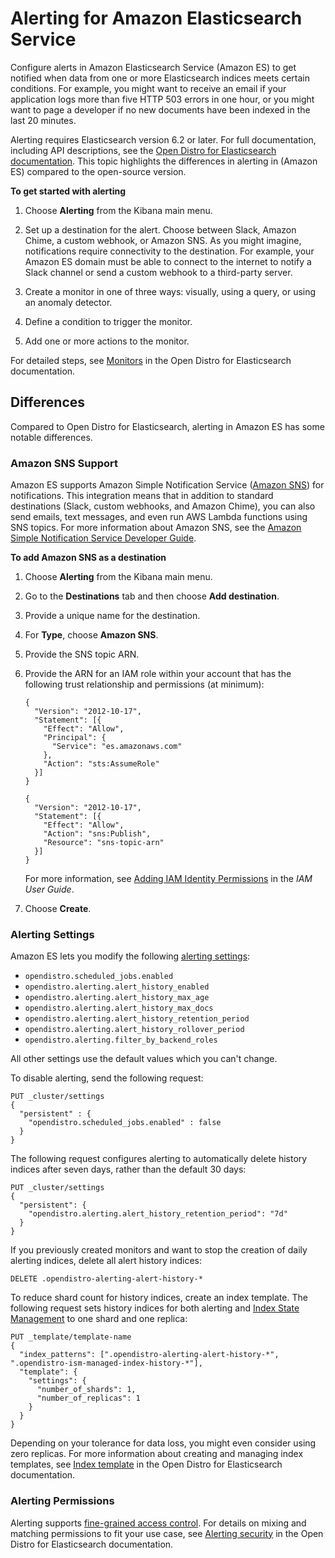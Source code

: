 # Alerting for Amazon Elasticsearch Service<a name="alerting"></a>

Configure alerts in Amazon Elasticsearch Service \(Amazon ES\) to get notified when data from one or more Elasticsearch indices meets certain conditions\. For example, you might want to receive an email if your application logs more than five HTTP 503 errors in one hour, or you might want to page a developer if no new documents have been indexed in the last 20 minutes\. 

Alerting requires Elasticsearch version 6\.2 or later\. For full documentation, including API descriptions, see the [Open Distro for Elasticsearch documentation](https://opendistro.github.io/for-elasticsearch-docs/docs/alerting/)\. This topic highlights the differences in alerting in \(Amazon ES\) compared to the open\-source version\.

**To get started with alerting**

1. Choose **Alerting** from the Kibana main menu\.

1. Set up a destination for the alert\. Choose between Slack, Amazon Chime, a custom webhook, or Amazon SNS\. As you might imagine, notifications require connectivity to the destination\. For example, your Amazon ES domain must be able to connect to the internet to notify a Slack channel or send a custom webhook to a third\-party server\.

1. Create a monitor in one of three ways: visually, using a query, or using an anomaly detector\.

1. Define a condition to trigger the monitor\.

1. Add one or more actions to the monitor\.

For detailed steps, see [Monitors](https://opendistro.github.io/for-elasticsearch-docs/docs/alerting/monitors/) in the Open Distro for Elasticsearch documentation\.

## Differences<a name="alerting-diff"></a>

Compared to Open Distro for Elasticsearch, alerting in Amazon ES has some notable differences\.

### Amazon SNS Support<a name="alerting-diff-sns"></a>

Amazon ES supports Amazon Simple Notification Service \([Amazon SNS](https://aws.amazon.com/sns/)\) for notifications\. This integration means that in addition to standard destinations \(Slack, custom webhooks, and Amazon Chime\), you can also send emails, text messages, and even run AWS Lambda functions using SNS topics\. For more information about Amazon SNS, see the [Amazon Simple Notification Service Developer Guide](https://docs.aws.amazon.com/sns/latest/dg/)\.

**To add Amazon SNS as a destination**

1. Choose **Alerting** from the Kibana main menu\.

1. Go to the **Destinations** tab and then choose **Add destination**\.

1. Provide a unique name for the destination\.

1. For **Type**, choose **Amazon SNS**\.

1. Provide the SNS topic ARN\.

1. Provide the ARN for an IAM role within your account that has the following trust relationship and permissions \(at minimum\):

   ```
   {
     "Version": "2012-10-17",
     "Statement": [{
       "Effect": "Allow",
       "Principal": {
         "Service": "es.amazonaws.com"
       },
       "Action": "sts:AssumeRole"
     }]
   }
   ```

   ```
   {
     "Version": "2012-10-17",
     "Statement": [{
       "Effect": "Allow",
       "Action": "sns:Publish",
       "Resource": "sns-topic-arn"
     }]
   }
   ```

   For more information, see [Adding IAM Identity Permissions](https://docs.aws.amazon.com/IAM/latest/UserGuide/access_policies_manage-attach-detach.html#add-policies-console) in the *IAM User Guide*\.

1. Choose **Create**\.

### Alerting Settings<a name="alerting-diff-settings"></a>

Amazon ES lets you modify the following [alerting settings](https://opendistro.github.io/for-elasticsearch-docs/docs/alerting/settings/#alerting-settings):
+ `opendistro.scheduled_jobs.enabled`
+ `opendistro.alerting.alert_history_enabled`
+ `opendistro.alerting.alert_history_max_age`
+ `opendistro.alerting.alert_history_max_docs`
+ `opendistro.alerting.alert_history_retention_period`
+ `opendistro.alerting.alert_history_rollover_period`
+ `opendistro.alerting.filter_by_backend_roles`

All other settings use the default values which you can't change\.

To disable alerting, send the following request:

```
PUT _cluster/settings
{
  "persistent" : {
    "opendistro.scheduled_jobs.enabled" : false
  }
}
```

The following request configures alerting to automatically delete history indices after seven days, rather than the default 30 days:

```
PUT _cluster/settings
{
  "persistent": {
    "opendistro.alerting.alert_history_retention_period": "7d"
  }
}
```

If you previously created monitors and want to stop the creation of daily alerting indices, delete all alert history indices:

```
DELETE .opendistro-alerting-alert-history-*
```

To reduce shard count for history indices, create an index template\. The following request sets history indices for both alerting and [Index State Management](ism.md) to one shard and one replica:

```
PUT _template/template-name
{
  "index_patterns": [".opendistro-alerting-alert-history-*", ".opendistro-ism-managed-index-history-*"],
  "template": {
    "settings": {
      "number_of_shards": 1,
      "number_of_replicas": 1
    }
  }
}
```

Depending on your tolerance for data loss, you might even consider using zero replicas\. For more information about creating and managing index templates, see [Index template](https://opendistro.github.io/for-elasticsearch-docs/docs/elasticsearch/index-templates/) in the Open Distro for Elasticsearch documentation\. 

### Alerting Permissions<a name="alerting-diff-perms"></a>

Alerting supports [fine\-grained access control](fgac.md)\. For details on mixing and matching permissions to fit your use case, see [Alerting security](https://opendistro.github.io/for-elasticsearch-docs/docs/alerting/security/) in the Open Distro for Elasticsearch documentation\.